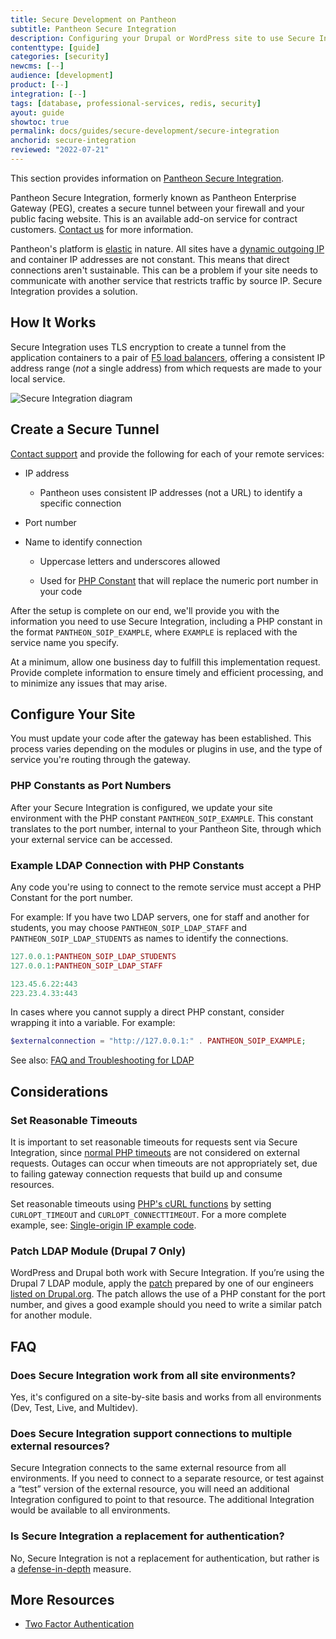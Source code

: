 ```yaml
---
title: Secure Development on Pantheon
subtitle: Pantheon Secure Integration
description: Configuring your Drupal or WordPress site to use Secure Integration as a defense-in-depth solution to access systems behind firewalls.
contenttype: [guide]
categories: [security]
newcms: [--]
audience: [development]
product: [--]
integration: [--]
tags: [database, professional-services, redis, security]
ayout: guide
showtoc: true
permalink: docs/guides/secure-development/secure-integration
anchorid: secure-integration
reviewed: "2022-07-21"
---
```


This section provides information on [Pantheon Secure Integration](https://pantheon.io/features/secure-integration).

Pantheon Secure Integration, formerly known as Pantheon Enterprise Gateway (PEG), creates a secure tunnel between your firewall and your public facing website. This is an available add-on service for contract customers. [Contact us](https://pantheon.io/contact-us?) for more information.

Pantheon's platform is [elastic](https://en.wikipedia.org/wiki/Elasticity_(cloud_computing)) in nature. All sites have a [dynamic outgoing IP](/outgoing-ips) and container IP addresses are not constant. This means that direct connections aren't sustainable. This can be a problem if your site needs to communicate with another service that restricts traffic by source IP. Secure Integration provides a solution.

## How It Works

Secure Integration uses TLS encryption to create a tunnel from the application containers to a pair of [F5 load balancers](https://f5.com/glossary/load-balancer), offering a consistent IP address range (*not* a single address) from which requests are made to your local service.

![Secure Integration diagram](../../../images/si-diagram.png)

## Create a Secure Tunnel

[Contact support](/guides/support/contact-support/) and provide the following for each of your remote services:

- IP address

  - Pantheon uses consistent IP addresses (not a URL) to identify a specific connection

- Port number

- Name to identify connection

  - Uppercase letters and underscores allowed

  - Used for [PHP Constant](https://secure.php.net/manual/en/language.constants.php) that will replace the numeric port number in your code

After the setup is complete on our end, we'll provide you with the information you need to use Secure Integration, including a PHP constant in the format `PANTHEON_SOIP_EXAMPLE`, where `EXAMPLE` is replaced with the service name you specify.

<Alert title="Note" type="info" >

At a minimum, allow one business day to fulfill this implementation request. Provide complete information to ensure timely and efficient processing, and to minimize any issues that may arise.

</Alert>

## Configure Your Site

You must update your code after the gateway has been established. This process varies depending on the modules or plugins in use, and the type of service you're routing through the gateway.

### PHP Constants as Port Numbers

After your Secure Integration is configured, we update your site environment with the PHP constant `PANTHEON_SOIP_EXAMPLE`. This constant translates to the port number, internal to your Pantheon Site, through which your external service can be accessed.

### Example LDAP Connection with PHP Constants

Any code you're using to connect to the remote service must accept a PHP Constant for the port number.

For example: If you have two LDAP servers, one for staff and another for students, you may choose `PANTHEON_SOIP_LDAP_STAFF` and `PANTHEON_SOIP_LDAP_STUDENTS` as names to identify the connections.

<TabList>

<Tab title="Secure Integration" id="si-example" active={true}>

```php
127.0.0.1:PANTHEON_SOIP_LDAP_STUDENTS
127.0.0.1:PANTHEON_SOIP_LDAP_STAFF
```

</Tab>

<Tab title="Direct Connection (no Secure Integration)" id="nosi-example">

```php
123.45.6.22:443
223.23.4.33:443
```

</Tab>

</TabList>

In cases where you cannot supply a direct PHP constant, consider wrapping it into a variable. For example:

```php
$externalconnection = "http://127.0.0.1:" . PANTHEON_SOIP_EXAMPLE;
```

See also: [FAQ and Troubleshooting for LDAP](/ldap-and-ldaps/#frequently-asked-questions)

## Considerations

### Set Reasonable Timeouts

<Alert title="Note" type="info" >

It is important to set reasonable timeouts for requests sent via Secure Integration, since [normal PHP timeouts](https://secure.php.net/manual/en/function.set-time-limit.php) are not considered on external requests. Outages can occur when timeouts are not appropriately set, due to failing gateway connection requests that build up and consume resources.

</Alert>

Set reasonable timeouts using [PHP's cURL functions](https://secure.php.net/manual/en/function.curl-setopt.php) by setting `CURLOPT_TIMEOUT` and `CURLOPT_CONNECTTIMEOUT`. For a more complete example, see: [Single-origin IP example code](https://github.com/pantheon-systems/soip-example).

### Patch LDAP Module (Drupal 7 Only)

WordPress and Drupal both work with Secure Integration. If you’re using the Drupal 7 LDAP module, apply the [patch](https://www.drupal.org/files/issues/ldap_php-constant-port_1.patch) prepared by one of our engineers [listed on Drupal.org](https://www.drupal.org/node/2283273). The patch allows the use of a PHP constant for the port number, and gives a good example should you need to write a similar patch for another module.

## FAQ

### Does Secure Integration work from all site environments?

Yes, it's configured on a site-by-site basis and works from all environments (Dev, Test, Live, and Multidev).

### Does Secure Integration support connections to multiple external resources?

Secure Integration connects to the same external resource from all environments. If you need to connect to a separate resource, or test against a “test” version of the external resource, you will need an additional Integration configured to point to that resource. The additional Integration would be available to all environments.

### Is Secure Integration a replacement for authentication?

No, Secure Integration is not a replacement for authentication, but rather is a [defense-in-depth](https://en.wikipedia.org/wiki/Defense_in_depth_%28computing%29) measure.

## More Resources

- [Two Factor Authentication](/guides/secure-development/two-factor-authentication)
